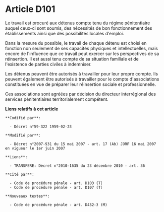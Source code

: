 # Article D101

Le travail est procuré aux détenus compte tenu du régime pénitentiaire auquel ceux-ci sont soumis, des nécessités de bon
fonctionnement des établissements ainsi que des possibilités locales d'emploi.

Dans la mesure du possible, le travail de chaque détenu est choisi en fonction non seulement de ses capacités physiques et
intellectuelles, mais encore de l'influence que ce travail peut exercer sur les perspectives de sa réinsertion. Il est aussi
tenu compte de sa situation familiale et de l'existence de parties civiles à indemniser.

Les détenus peuvent être autorisés à travailler pour leur propre compte. Ils peuvent également être autorisés à travailler
pour le compte d'associations constituées en vue de préparer leur réinsertion sociale et professionnelle.

Ces associations sont agréées par décision du directeur interrégional des services pénitentiaires territorialement compétent.

**Liens relatifs à cet article**

	**Codifié par**:

	  - Décret n°59-322 1959-02-23

	**Modifié par**:

	  - Décret n°2007-931 du 15 mai 2007 - art. 17 (Ab) JORF 16 mai 2007 en vigueur le 1er juin 2007

	**Liens**:

	  - TRANSFERE: Décret n°2010-1635 du 23 décembre 2010 - art. 36

	**Cité par**:

	  - Code de procédure pénale - art. D103 (T)
	  - Code de procédure pénale - art. D107 (T)

	**Nouveaux textes**:

	  - Code de procédure pénale - art. D432-3 (M)
